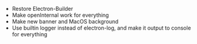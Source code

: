  - Restore Electron-Builder
 - Make openInternal work for everything
 - Make new banner and MacOS background
 - Use builtin logger instead of electron-log, and make it output to console for everything
